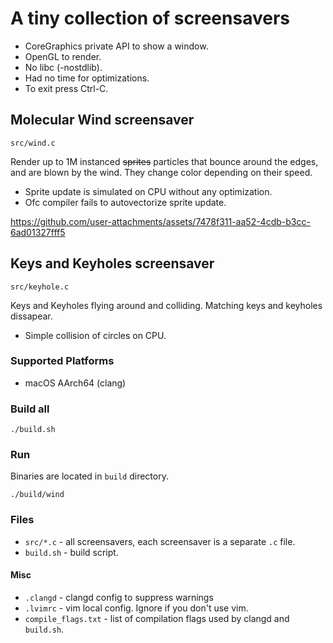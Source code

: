 # A tiny collection of screensavers

- CoreGraphics private API to show a window.
- OpenGL to render.
- No libc (-nostdlib).
- Had no time for optimizations.
- To exit press Ctrl-C.

## Molecular Wind screensaver
`src/wind.c`

Render up to 1M instanced ~~sprites~~ particles that bounce around the edges,
and are blown by the wind. They change color depending on their speed.

- Sprite update is simulated on CPU without any optimization.
- Ofc compiler fails to autovectorize sprite update.

https://github.com/user-attachments/assets/7478f311-aa52-4cdb-b3cc-6ad01327fff5

## Keys and Keyholes screensaver
`src/keyhole.c`

Keys and Keyholes flying around and colliding.
Matching keys and keyholes dissapear.

- Simple collision of circles on CPU.

### Supported Platforms
- macOS AArch64 (clang)

### Build all
```
./build.sh
```

### Run
Binaries are located in `build` directory.
```
./build/wind
```

### Files
- `src/*.c` - all screensavers, each screensaver is a separate `.c` file.
- `build.sh` - build script.

#### Misc
- `.clangd` - clangd config to suppress warnings
- `.lvimrc` - vim local config. Ignore if you don't use vim.
- `compile_flags.txt` - list of compilation flags used by clangd and `build.sh`.
